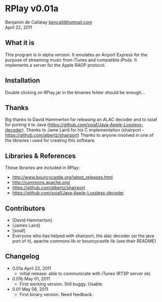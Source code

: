 # RPlay v0.01a

Benjamin de Callatay <bencall@hotmail.com><br/>
April 22, 2011

## What it is

This program is in alpha version.
It emulates an Airport Express for the purpose of streaming music from iTunes and compatible iPods. It implements a server for the Apple RAOP protocol.

## Installation

Double clicking on RPlay.jar in the binaries folder should be enough...

## Thanks

Big thanks to David Hammerton for releasing an ALAC decoder and to soiaf for porting it to Java (https://github.com/soiaf/Java-Apple-Lossless-decoder).
Thanks to Jame Laird for his C implementation (shairport - https://github.com/albertz/shairport)
Thanks to anyone involved in one of the libraries i used for creating this software.

## Libraries & References

These libraries are included in RPlay:

 * http://www.bouncycastle.org/latest_releases.html
 * http://commons.apache.org/
 * https://github.com/albertz/shairport
 * https://github.com/soiaf/Java-Apple-Lossless-decoder

## Contributors

 * [David Hammerton]
 * [James Laird]
 * [soiaf]
 * Everyone who has helped with shairport, the alac decoder (or the java port of it), apache commons lib or bouncycastle lib (see their README)

## Changelog

 * 0.01a  April 22, 2011
    * initial release: able to communicate with iTunes (RTSP server ok)
 * 0.01b  May 01, 2011
    * First working version. Still buggy. Usable.   
 * 0.01   May 06, 2011
    * First binary version. Need feedback.

